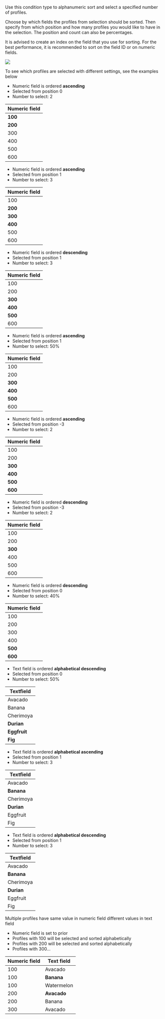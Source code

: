 Use this condition type to alphanumeric sort and select a specified
number of profiles.

Choose by which fields the profiles from selection should be sorted.
Then specify from which position and how many profiles you would like to
have in the selection. The position and count can also be percentages.

It is advised to create an index on the field that you use for sorting.
For the best performance, it is recommended to sort on the field ID or
on numeric fields.

![](soritiongselecting.png)

To see which profiles are selected with different settings, see the
examples below

-   Numeric field is ordered **ascending**
-   Selected from position 0
-   Number to select: 2

| Numeric field |
|---------------|
| **100**       |
| **200**       |
| 300           |
| 400           |
| 500           |
| 600           |

-   Numeric field is ordered **ascending**
-   Selected from position 1
-   Number to select: 3

| Numeric field |
|---------------|
| 100           |
| **200**       |
| **300**       |
| **400**       |
| 500           |
| 600           |

-   Numeric field is ordered **descending**
-   Selected from position 1
-   Number to select: 3

| Numeric field |
|---------------|
| 100           |
| 200           |
| **300**       |
| **400**       |
| **500**       |
| 600           |

-   Numeric field is ordered **ascending**
-   Selected from position 1
-   Number to select: 50%

| Numeric field |
|---------------|
| 100           |
| 200           |
| **300**       |
| **400**       |
| **500**       |
| 600           |

-   Numeric field is ordered **ascending**
-   Selected from position -3
-   Number to select: 2

| Numeric field |
|---------------|
| 100           |
| 200           |
| **300**       |
| **400**       |
| **500**       |
| **600**       |

-   Numeric field is ordered **descending**
-   Selected from position -3
-   Number to select: 2

| Numeric field |
|---------------|
| 100           |
| 200           |
| **300**       |
| 400           |
| 500           |
| 600           |

-   Numeric field is ordered **descending**
-   Selected from position 0
-   Number to select: 40%

| Numeric field |
|---------------|
| 100           |
| 200           |
| 300           |
| 400           |
| **500**       |
| **600**       |

-   Text field is ordered **alphabetical descending**
-   Selected from position 0
-   Number to select: 50%

| Textfield    |
|--------------|
| Avacado      |
| Banana       |
| Cherimoya    |
| **Durian**   |
| **Eggfruit** |
| **Fig**      |

-   Text field is ordered **alphabetical ascending**
-   Selected from position 1
-   Number to select: 3

| Textfield  |
|------------|
| Avacado    |
| **Banana** |
| Cherimoya  |
| **Durian** |
| Eggfruit   |
| Fig        |

-   Text field is ordered **alphabetical descending**
-   Selected from position 1
-   Number to select: 3

| Textfield  |
|------------|
| Avacado    |
| **Banana** |
| Cherimoya  |
| **Durian** |
| Eggfruit   |
| Fig        | 

Multiple profiles have same value in numeric field different values in
text field

-   Numeric field is set to prior
-   Profiles with 100 will be selected and sorted alphabetically
-   Profiles with 200 will be selected and sorted alphabetically
-   Profiles with 300...

| Numeric field | Text field  |
|---------------|-------------|
| 100           | Avacado     |
| 100           | **Banana**  |
| 100           | Watermelon  |
| 200           | **Avacado** |
| 200           | Banana      |
| 300           | Avacado     |
